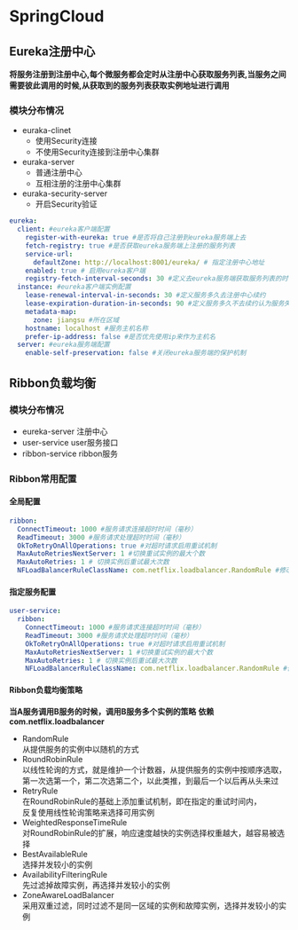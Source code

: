 # SpringCloud
## Eureka注册中心
**将服务注册到注册中心,每个微服务都会定时从注册中心获取服务列表,当服务之间需要彼此调用的时候,从获取到的服务列表获取实例地址进行调用**
### 模块分布情况
- euraka-clinet
  - 使用Security连接
  - 不使用Security连接到注册中心集群
- euraka-server     
  - 普通注册中心
  - 互相注册的注册中心集群
- euraka-security-server
  - 开启Security验证
```yaml
eureka:
  client: #eureka客户端配置
    register-with-eureka: true #是否将自己注册到eureka服务端上去
    fetch-registry: true #是否获取eureka服务端上注册的服务列表
    service-url:
      defaultZone: http://localhost:8001/eureka/ # 指定注册中心地址
    enabled: true # 启用eureka客户端
    registry-fetch-interval-seconds: 30 #定义去eureka服务端获取服务列表的时间间隔
  instance: #eureka客户端实例配置
    lease-renewal-interval-in-seconds: 30 #定义服务多久去注册中心续约
    lease-expiration-duration-in-seconds: 90 #定义服务多久不去续约认为服务失效
    metadata-map:
      zone: jiangsu #所在区域
    hostname: localhost #服务主机名称
    prefer-ip-address: false #是否优先使用ip来作为主机名
  server: #eureka服务端配置
    enable-self-preservation: false #关闭eureka服务端的保护机制
```
## Ribbon负载均衡
### 模块分布情况
- eureka-server   注册中心
- user-service    user服务接口
- ribbon-service  ribbon服务
### Ribbon常用配置
#### 全局配置
```yaml
ribbon:
  ConnectTimeout: 1000 #服务请求连接超时时间（毫秒）
  ReadTimeout: 3000 #服务请求处理超时时间（毫秒）
  OkToRetryOnAllOperations: true #对超时请求启用重试机制
  MaxAutoRetriesNextServer: 1 #切换重试实例的最大个数
  MaxAutoRetries: 1 # 切换实例后重试最大次数
  NFLoadBalancerRuleClassName: com.netflix.loadbalancer.RandomRule #修改负载均衡算法
```
#### 指定服务配置
```yaml
user-service:
  ribbon:
    ConnectTimeout: 1000 #服务请求连接超时时间（毫秒）
    ReadTimeout: 3000 #服务请求处理超时时间（毫秒）
    OkToRetryOnAllOperations: true #对超时请求启用重试机制
    MaxAutoRetriesNextServer: 1 #切换重试实例的最大个数
    MaxAutoRetries: 1 # 切换实例后重试最大次数
    NFLoadBalancerRuleClassName: com.netflix.loadbalancer.RandomRule #修改负载均衡算法
```
#### Ribbon负载均衡策略
**当A服务调用B服务的时候，调用B服务多个实例的策略**
**依赖com.netflix.loadbalancer**
- RandomRule  
  从提供服务的实例中以随机的方式
- RoundRobinRule  
  以线性轮询的方式，就是维护一个计数器，从提供服务的实例中按顺序选取，  
  第一次选第一个，第二次选第二个，以此类推，到最后一个以后再从头来过
- RetryRule  
  在RoundRobinRule的基础上添加重试机制，即在指定的重试时间内，  
  反复使用线性轮询策略来选择可用实例
- WeightedResponseTimeRule  
  对RoundRobinRule的扩展，响应速度越快的实例选择权重越大，越容易被选择
- BestAvailableRule  
  选择并发较小的实例
- AvailabilityFilteringRule  
  先过滤掉故障实例，再选择并发较小的实例
- ZoneAwareLoadBalancer  
  采用双重过滤，同时过滤不是同一区域的实例和故障实例，选择并发较小的实例